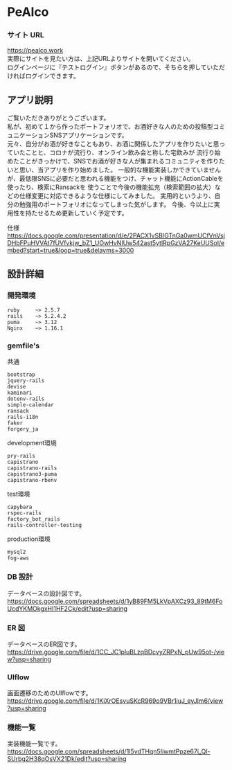 # PeAlco

### サイト URL
https://pealco.work  
実際にサイトを見たい方は、上記URLよりサイトを開いてください。  
ログインページに『テストログイン』ボタンがあるので、そちらを押していただければログインできます。  

## アプリ説明

ご覧いただきありがとうございます。  
私が、初めて１から作ったポートフォリオで、お酒好きな人のための投稿型コミュニケーションSNSアプリケーションです。  
元々、自分がお酒が好きなこともあり、お酒に関係したアプリを作りたいと思っていたことと、コロナが流行り、オンライン飲み会と称した宅飲みが
流行り始めたことがきっかけで、SNSでお酒が好きな人が集まれるコミュニティを作りたいと思い、当アプリを作り始めました。
一般的な機能実装しかできていませんが、最低限SNSに必要だと思われる機能をつけ、チャット機能にActionCableを使ったり、検索にRansackを
使うことで今後の機能拡充（検索範囲の拡大）などの仕様変更に対応できるような仕様にしてみました。
実用的というより、自分の勉強用のポートフォリオになってしまった気がします。
今後、今以上に実用性を持たせるため更新していく予定です。  

仕様
https://docs.google.com/presentation/d/e/2PACX1vSBIGTnGa0wmUCfVnVsjDHbFPuHVVAt7fUVfvkjw_bZ1_UOwHvNIUw542ast5ytlRpGzVA27KeUUSol/embed?start=true&loop=true&delayms=3000

## 設計詳細

### 開発環境

```
ruby     ~> 2.5.7
rails    ~> 5.2.4.2
puma     ~> 3.12
Nginx    ~> 1.16.1
```

### gemfile's

共通

```
bootstrap
jquery-rails
devise
kaminari
dotenv-rails
simple-calendar
ransack
rails-i18n
faker
forgery_ja
```

development環境

```
pry-rails
capistrano
capistrano-rails
capistrano3-puma
capistrano-rbenv
```

test環境

```
capybara
rspec-rails
factory_bot_rails
rails-controller-testing
```

production環境

```
mysql2
fog-aws
```

### DB 設計
データベースの設計図です。  
https://docs.google.com/spreadsheets/d/1yB89FM5LkVpAXCz93_89tM6FoUcdYKMOkgxHI1HF2Ck/edit?usp=sharing

### ER 図
データベースのER図です。  
https://drive.google.com/file/d/1CC_JC1pluBLzqBDcvyZRPxN_pUw95ot-/view?usp=sharing

### UIflow
画面遷移のためのUIflowです。  
https://drive.google.com/file/d/1KiXrOEsvuSKcR969o9VBr1iuJ_eyJlm6/view?usp=sharing

### 機能一覧
実装機能一覧です。  
https://docs.google.com/spreadsheets/d/1I5vdTHqn5IiwmtPpze67i_Ql-SUrbg2H38qOsVX21Dk/edit?usp=sharing
